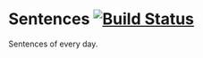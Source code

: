 # Sentences [![Build Status](https://drone.birkhoff.me/api/badges/BirkhoffLee/Sentences/status.svg)](https://drone.birkhoff.me/BirkhoffLee/Sentences)
Sentences of every day.